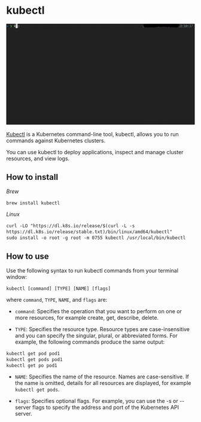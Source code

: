 # kubectl

![image](../static/kubectl.gif)

[Kubectl](https://kubernetes.io/docs/tasks/tools/) is a Kubernetes command-line tool, kubectl, allows you to run commands against Kubernetes clusters. 

You can use kubectl to deploy applications, inspect and manage cluster resources, and view logs. 

## How to install

*Brew*

```shell
brew install kubectl
```

*Linux*

```shell
curl -LO "https://dl.k8s.io/release/$(curl -L -s https://dl.k8s.io/release/stable.txt)/bin/linux/amd64/kubectl"
sudo install -o root -g root -m 0755 kubectl /usr/local/bin/kubectl
```

## How to use

Use the following syntax to run kubectl commands from your terminal window:

```shell
kubectl [command] [TYPE] [NAME] [flags]
```

where `command`, `TYPE`, `NAME`, and `flags` are:

- `command`: Specifies the operation that you want to perform on one or more resources, for example create, get, describe, delete.

- `TYPE`: Specifies the resource type. Resource types are case-insensitive and you can specify the singular, plural, or abbreviated forms. For example, the following commands produce the same output:

```shell
kubectl get pod pod1
kubectl get pods pod1
kubectl get po pod1
```

- `NAME`: Specifies the name of the resource. Names are case-sensitive. If the name is omitted, details for all resources are displayed, for example `kubectl get pods`.

- `flags`: Specifies optional flags. For example, you can use the -s or --server flags to specify the address and port of the Kubernetes API server.